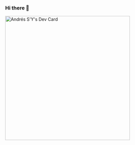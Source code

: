 ### Hi there 👋

<!--
**AndresSY26/AndresSY26** is a ✨ _special_ ✨ repository because its `README.md` (this file) appears on your GitHub profile.

Here are some ideas to get you started:

- 🔭 I’m currently working on ...
- 🌱 I’m currently learning ...
- 👯 I’m looking to collaborate on ...
- 🤔 I’m looking for help with ...
- 💬 Ask me about ...
- 📫 How to reach me: ...
- 😄 Pronouns: ...
- ⚡ Fun fact: ...
-->

<a href="https://app.daily.dev/AndresSY"><img src="https://api.daily.dev/devcards/0fce53f537934f62b5e6855eb02feb97.png?r=ug9" width="400" alt="Andrés S'Y's Dev Card"/></a>
